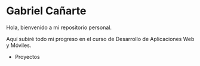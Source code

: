# Gabriel Cañarte

Hola, bienvenido a mi repositorio personal. 

Aquí subiré todo mi progreso en el curso de Desarrollo de Aplicaciones Web y Móviles.

* Proyectos
